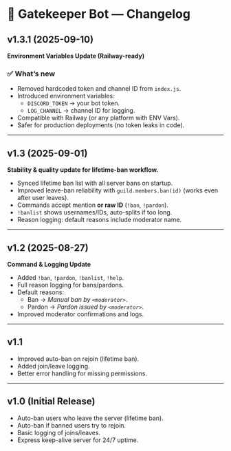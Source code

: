# 📜 Gatekeeper Bot — Changelog

## v1.3.1 (2025-09-10)
**Environment Variables Update (Railway-ready)**

### ✅ What’s new
- Removed hardcoded token and channel ID from `index.js`.
- Introduced environment variables:
  - `DISCORD_TOKEN` → your bot token.
  - `LOG_CHANNEL` → channel ID for logging.
- Compatible with Railway (or any platform with ENV Vars).
- Safer for production deployments (no token leaks in code).

---

## v1.3 (2025-09-01)
**Stability & quality update for lifetime-ban workflow.**

- Synced lifetime ban list with all server bans on startup.
- Improved leave-ban reliability with `guild.members.ban(id)` (works even after user leaves).
- Commands accept mention **or raw ID** (`!ban`, `!pardon`).
- `!banlist` shows usernames/IDs, auto-splits if too long.
- Reason logging: default reasons include moderator name.

---

## v1.2 (2025-08-27)
**Command & Logging Update**
- Added `!ban`, `!pardon`, `!banlist`, `!help`.
- Full reason logging for bans/pardons.
- Default reasons:
  - Ban → *Manual ban by `<moderator>`*.
  - Pardon → *Pardon issued by `<moderator>`*.
- Improved moderator confirmations and logs.

---

## v1.1
- Improved auto-ban on rejoin (lifetime ban).
- Added join/leave logging.
- Better error handling for missing permissions.

---

## v1.0 (Initial Release)
- Auto-ban users who leave the server (lifetime ban).
- Auto-ban if banned users try to rejoin.
- Basic logging of joins/leaves.
- Express keep-alive server for 24/7 uptime.
